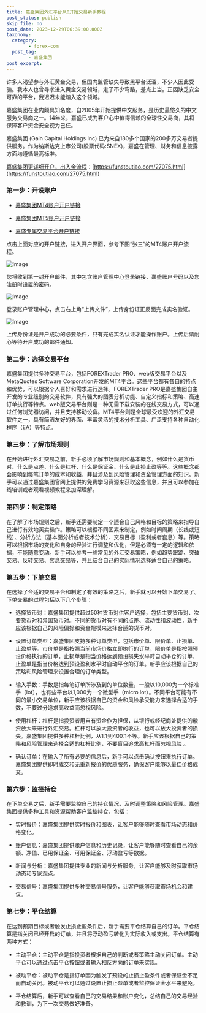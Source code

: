 ```yaml
---
title: 嘉盛集团外汇平台从0开始交易新手教程
post_status: publish
skip_file: no
post_date: 2023-12-29T06:39:00.000Z
taxonomy:
  category:
        - forex-com
  post_tag:
        - 嘉盛集团
post_excerpt: 
---
```

许多人渴望参与外汇黄金交易，但国内监管缺失导致黑平台泛滥，不少人因此受骗。我本人也曾寻求进入黄金交易领域，走了不少弯路，差点上当。正因缺乏安全可靠的平台，我迟迟未能踏入这个领域。

嘉盛集团在业内颇具知名度，自2005年开始提供中文服务，是历史最悠久的中文服务交易商之一。14年来，嘉盛已成为客户心中值得信赖的全球性交易商，其将保障客户资金安全视为己任。

嘉盛集团 (Gain Capital Holdings Inc) 已为来自180多个国家的200多万交易者提供服务。作为纳斯达克上市公司(股票代码:SNEX)，嘉盛在管理、财务和信息披露方面均遵循最高标准。

[嘉盛集团更详细开户，出入金流程](https://funstoutiao.com/27075.html)：[https://funstoutiao.com/27075.html](https://funstoutiao.com/27075.html)

### 第一步：开设账户

* [嘉盛集团MT4账户开户链接](https://s.ssgg.net/jsmt4)

* [嘉盛集团MT5账户开户链接](https://s.ssgg.net/jsmt5)

* [嘉盛专属交易平台开户链接](https://s.ssgg.net/js)

点击上面对应的开户链接，进入开户界面，参考下图“张三”的MT4账户开户流程。

![Image](https://prod-files-secure.s3.us-west-2.amazonaws.com/39ed1227-6d7d-4570-be36-9ccd4a2c4241/7a167aea-686b-400d-af59-4e18eb607a40/640.png?X-Amz-Algorithm=AWS4-HMAC-SHA256&X-Amz-Content-Sha256=UNSIGNED-PAYLOAD&X-Amz-Credential=ASIAZI2LB4664FDVV5HT%2F20250407%2Fus-west-2%2Fs3%2Faws4_request&X-Amz-Date=20250407T101309Z&X-Amz-Expires=3600&X-Amz-Security-Token=IQoJb3JpZ2luX2VjEOL%2F%2F%2F%2F%2F%2F%2F%2F%2F%2FwEaCXVzLXdlc3QtMiJGMEQCIDISYBm4Ix2c375itI1LMsp%2FN2%2F0a6SygwW%2BZEO4%2FJdzAiB5qPFhL%2Bka4Pl5dlPXMW42o%2F9jaXVtFzKT7OWgHNwLmir%2FAwhbEAAaDDYzNzQyMzE4MzgwNSIMnThNHBbpLRp7TS0DKtwDpaqMBeFRe2fteaZJboEYdha%2F76CuwBgxaEa3MPZP6ITn%2FvcWD%2BPAMtCtbRWoLjeCGp6NflOImpksZitF8Et571AfZKRAG6%2F%2BdLBjnFh%2Fyk8zty3X%2B9QQKpC85sf7CGBrvlbVVtNX9J0VNtwIqepTLQS00f0%2B4gXYKilKkxvaahP2AT2b%2Fjri%2F5Uc8SuWQkxSeS1ZBYGgz%2BrduU75uvBnZDvooi43b5PIgVx%2FodqUl8TfoarcqAAxpCElqe87d7CrHRPURX%2FN7b31lZMdVB%2BmCIuGE0thCl%2Fac2XMPzvKi7rfgdj3N4t2hWJm6Iu3YfECjIa1GB6Nuj93nVxsuC3az9%2BoXG6vTrnuHgV%2FsIwLnNpCx%2FQeVn5hqum2iJRXTMSaMT6f1%2BBfUoMrfyRKhSzkPsXdbr%2BqzIuUOcETcnmmXJ62ZLHa8Kfu%2FUw5mTz4m1%2B5QeQKnhPi383%2BVvl0ybTPb2VlfQ3ELWkrL97M4e1tIpUbXPkSaq2ON1hX29hs7VMUo7K4t1NLNlKTTThJ14EPM3IRPTen3ZZp84Xxx9tAnBHV5M8PC4mBpFP7bgEVB7wpMhx1cBnXaqt%2BnFuqsDvWNqGWfU1sqlibGmR8xmlfHYVV3BL4VvaTclBIQ%2Fww5LjOvwY6pgE2AT7gHjIPjSDdvAlvv3eMgD2wi16OUMY9IV5ij5cLtEQ7Z0qqEMmDa2J%2BAz2fDoleonQTnwDY27gvtQQ9Ldh2PCjEMJu2Qs9Oic%2BRmO2Vvx1D3YnK%2FkxkA0o2MNDmwfIZk6ravluQkQt4DoOY9NOHY0Q6SVf9Vglvh2LYM%2FFtOfCzTepxGh8TUOSHTpflYYvCif2YixZmgr2W4F4VVfhfWCrB%2FVEz&X-Amz-Signature=a2b7a5fe180d63d9d8344118f9d4643352d9f6957d4ffb677964595af8a06053&X-Amz-SignedHeaders=host&x-id=GetObject)

您将收到第一封开户邮件，其中包含账户管理中心登录链接、嘉盛账户号码以及您注册时设置的密码。

![Image](https://prod-files-secure.s3.us-west-2.amazonaws.com/39ed1227-6d7d-4570-be36-9ccd4a2c4241/eaa1c6b3-2877-4284-a0e1-530e222c27fb/image.png?X-Amz-Algorithm=AWS4-HMAC-SHA256&X-Amz-Content-Sha256=UNSIGNED-PAYLOAD&X-Amz-Credential=ASIAZI2LB4664FDVV5HT%2F20250407%2Fus-west-2%2Fs3%2Faws4_request&X-Amz-Date=20250407T101309Z&X-Amz-Expires=3600&X-Amz-Security-Token=IQoJb3JpZ2luX2VjEOL%2F%2F%2F%2F%2F%2F%2F%2F%2F%2FwEaCXVzLXdlc3QtMiJGMEQCIDISYBm4Ix2c375itI1LMsp%2FN2%2F0a6SygwW%2BZEO4%2FJdzAiB5qPFhL%2Bka4Pl5dlPXMW42o%2F9jaXVtFzKT7OWgHNwLmir%2FAwhbEAAaDDYzNzQyMzE4MzgwNSIMnThNHBbpLRp7TS0DKtwDpaqMBeFRe2fteaZJboEYdha%2F76CuwBgxaEa3MPZP6ITn%2FvcWD%2BPAMtCtbRWoLjeCGp6NflOImpksZitF8Et571AfZKRAG6%2F%2BdLBjnFh%2Fyk8zty3X%2B9QQKpC85sf7CGBrvlbVVtNX9J0VNtwIqepTLQS00f0%2B4gXYKilKkxvaahP2AT2b%2Fjri%2F5Uc8SuWQkxSeS1ZBYGgz%2BrduU75uvBnZDvooi43b5PIgVx%2FodqUl8TfoarcqAAxpCElqe87d7CrHRPURX%2FN7b31lZMdVB%2BmCIuGE0thCl%2Fac2XMPzvKi7rfgdj3N4t2hWJm6Iu3YfECjIa1GB6Nuj93nVxsuC3az9%2BoXG6vTrnuHgV%2FsIwLnNpCx%2FQeVn5hqum2iJRXTMSaMT6f1%2BBfUoMrfyRKhSzkPsXdbr%2BqzIuUOcETcnmmXJ62ZLHa8Kfu%2FUw5mTz4m1%2B5QeQKnhPi383%2BVvl0ybTPb2VlfQ3ELWkrL97M4e1tIpUbXPkSaq2ON1hX29hs7VMUo7K4t1NLNlKTTThJ14EPM3IRPTen3ZZp84Xxx9tAnBHV5M8PC4mBpFP7bgEVB7wpMhx1cBnXaqt%2BnFuqsDvWNqGWfU1sqlibGmR8xmlfHYVV3BL4VvaTclBIQ%2Fww5LjOvwY6pgE2AT7gHjIPjSDdvAlvv3eMgD2wi16OUMY9IV5ij5cLtEQ7Z0qqEMmDa2J%2BAz2fDoleonQTnwDY27gvtQQ9Ldh2PCjEMJu2Qs9Oic%2BRmO2Vvx1D3YnK%2FkxkA0o2MNDmwfIZk6ravluQkQt4DoOY9NOHY0Q6SVf9Vglvh2LYM%2FFtOfCzTepxGh8TUOSHTpflYYvCif2YixZmgr2W4F4VVfhfWCrB%2FVEz&X-Amz-Signature=65d098fbbfc04461f93a15ba89dbedeb2e7843023e339247ad5adca4a3e48505&X-Amz-SignedHeaders=host&x-id=GetObject)

登录账户管理中心，点击右上角“上传文件”，上传身份证正反面完成实名验证。

![Image](https://prod-files-secure.s3.us-west-2.amazonaws.com/39ed1227-6d7d-4570-be36-9ccd4a2c4241/54090639-09fc-46b4-a135-e0289f707147/image.png?X-Amz-Algorithm=AWS4-HMAC-SHA256&X-Amz-Content-Sha256=UNSIGNED-PAYLOAD&X-Amz-Credential=ASIAZI2LB4664FDVV5HT%2F20250407%2Fus-west-2%2Fs3%2Faws4_request&X-Amz-Date=20250407T101309Z&X-Amz-Expires=3600&X-Amz-Security-Token=IQoJb3JpZ2luX2VjEOL%2F%2F%2F%2F%2F%2F%2F%2F%2F%2FwEaCXVzLXdlc3QtMiJGMEQCIDISYBm4Ix2c375itI1LMsp%2FN2%2F0a6SygwW%2BZEO4%2FJdzAiB5qPFhL%2Bka4Pl5dlPXMW42o%2F9jaXVtFzKT7OWgHNwLmir%2FAwhbEAAaDDYzNzQyMzE4MzgwNSIMnThNHBbpLRp7TS0DKtwDpaqMBeFRe2fteaZJboEYdha%2F76CuwBgxaEa3MPZP6ITn%2FvcWD%2BPAMtCtbRWoLjeCGp6NflOImpksZitF8Et571AfZKRAG6%2F%2BdLBjnFh%2Fyk8zty3X%2B9QQKpC85sf7CGBrvlbVVtNX9J0VNtwIqepTLQS00f0%2B4gXYKilKkxvaahP2AT2b%2Fjri%2F5Uc8SuWQkxSeS1ZBYGgz%2BrduU75uvBnZDvooi43b5PIgVx%2FodqUl8TfoarcqAAxpCElqe87d7CrHRPURX%2FN7b31lZMdVB%2BmCIuGE0thCl%2Fac2XMPzvKi7rfgdj3N4t2hWJm6Iu3YfECjIa1GB6Nuj93nVxsuC3az9%2BoXG6vTrnuHgV%2FsIwLnNpCx%2FQeVn5hqum2iJRXTMSaMT6f1%2BBfUoMrfyRKhSzkPsXdbr%2BqzIuUOcETcnmmXJ62ZLHa8Kfu%2FUw5mTz4m1%2B5QeQKnhPi383%2BVvl0ybTPb2VlfQ3ELWkrL97M4e1tIpUbXPkSaq2ON1hX29hs7VMUo7K4t1NLNlKTTThJ14EPM3IRPTen3ZZp84Xxx9tAnBHV5M8PC4mBpFP7bgEVB7wpMhx1cBnXaqt%2BnFuqsDvWNqGWfU1sqlibGmR8xmlfHYVV3BL4VvaTclBIQ%2Fww5LjOvwY6pgE2AT7gHjIPjSDdvAlvv3eMgD2wi16OUMY9IV5ij5cLtEQ7Z0qqEMmDa2J%2BAz2fDoleonQTnwDY27gvtQQ9Ldh2PCjEMJu2Qs9Oic%2BRmO2Vvx1D3YnK%2FkxkA0o2MNDmwfIZk6ravluQkQt4DoOY9NOHY0Q6SVf9Vglvh2LYM%2FFtOfCzTepxGh8TUOSHTpflYYvCif2YixZmgr2W4F4VVfhfWCrB%2FVEz&X-Amz-Signature=be219e9d11db4044c744bbb3025b1f0ba38200375ddc551b5075f568b2dd2a98&X-Amz-SignedHeaders=host&x-id=GetObject)

上传身份证是开户成功的必要条件，只有完成实名认证才能操作账户。上传后请耐心等待开户成功的邮件通知。

### 第二步：选择交易平台

嘉盛集团提供多种交易平台，包括FOREXTrader PRO、web版交易平台以及MetaQuotes Software Corporation开发的MT4平台。这些平台都有各自的特点和优势，可以根据个人喜好和需求进行选择。FOREXTrader PRO是嘉盛集团自主开发的专业级别的交易软件，具有强大的图表分析功能、自定义指标和策略、高速订单执行等特点。web版交易平台则是一种无需下载安装的在线交易方式，可以通过任何浏览器访问，并且支持移动设备。MT4平台则是全球最受欢迎的外汇交易软件之一，具有简洁友好的界面、丰富灵活的技术分析工具、广泛支持各种自动化程序（EA）等特点。

### 第三步：了解市场规则

在开始进行外汇交易之前，新手必须了解市场规则和基本概念，例如什么是货币对、什么是点差、什么是杠杆、什么是保证金、什么是止损止盈等等。这些概念都会影响到每笔订单的成本和收益，并且涉及到风险管理和资金管理方面的知识。新手可以通过嘉盛集团官网上提供的免费学习资源来获取这些信息，并且可以参加在线培训或者观看视频教程来加深理解。

### 第四步：制定策略

在了解了市场规则之后，新手还需要制定一个适合自己风格和目标的策略来指导自己进行有效地买卖操作。策略可以根据不同因素来制定，例如时间周期（长线或短线）、分析方法（基本面分析或者技术分析）、交易目标（盈利或者套息）等。策略可以根据市场的变化和自身的经验进行调整和优化，但是必须有一定的逻辑和依据，不能随意变动。新手可以参考一些常见的外汇交易策略，例如趋势跟踪、突破交易、反转交易、套息交易等，并且结合自己的实际情况选择适合自己的策略。

### 第五步：下单交易

在选择了合适的交易平台和制定了有效的策略之后，新手就可以开始下单交易了。下单交易的过程包括以下几个步骤：

* 选择货币对：嘉盛集团提供超过50种货币对供客户选择，包括主要货币对、次要货币对和异国货币对。不同的货币对有不同的点差、流动性和波动性，新手应该根据自己的风险偏好和资金规模来选择合适的货币对。

* 设置订单类型：嘉盛集团支持多种订单类型，包括市价单、限价单、止损单、止盈单等。市价单是指按照当前市场价格立即执行的订单，限价单是指按照预设价格执行的订单，止损单是指当价格达到预设损失水平时自动平仓的订单，止盈单是指当价格达到预设盈利水平时自动平仓的订单。新手应该根据自己的策略和风险管理来设置合理的订单类型。

* 输入手数：手数是指每笔订单所涉及到的单位数量，一般以10,000为一个标准手（lot），也有些平台以1,000为一个微型手（micro lot）。不同平台可能有不同的最小交易单位，新手应该根据自己的资金和风险承受能力来选择合适的手数，不要过分追求高收益而忽视风险。

* 使用杠杆：杠杆是指投资者用自有资金作为担保，从银行或经纪商处提供的融资放大来进行外汇交易。杠杆可以放大投资者的收益，也可以放大投资者的损失。嘉盛集团提供多种杠杆比例，从1:1到400:1不等。新手应该根据自己的策略和风险管理来选择合适的杠杆比例，不要盲目追求高杠杆而忽视风险 。

* 确认订单：在输入了所有必要的信息后，新手可以点击确认按钮来执行订单。嘉盛集团提供即时成交和无重新报价的优质服务，确保客户能够以最佳价格成交。

### 第六步：监控持仓

在下单交易之后，新手需要监控自己的持仓情况，及时调整策略和风险管理。嘉盛集团提供多种工具和资源帮助客户监控持仓，包括：

* 实时报价：嘉盛集团提供实时报价和图表，让客户能够随时查看市场动态和价格变化。

* 账户信息：嘉盛集团提供账户信息和历史记录，让客户能够随时查看自己的余额、净值、已用保证金、可用保证金、浮动盈亏等数据。

* 新闻与分析：嘉盛集团提供专业的新闻与分析服务，让客户能够及时获取市场动态和专家观点。

* 交易信号：嘉盛集团提供多种交易信号服务，让客户能够获取市场机会和建议。

### 第七步：平仓结算

在达到预期目标或者触发止损止盈条件后，新手需要平仓结算自己的订单。平仓结算是指关闭已经开启的订单，并且将浮动盈亏转化为实际收入或支出。平仓结算有两种方式：

* 主动平仓：主动平仓是指投资者根据自己的判断或者策略主动关闭订单。主动平仓可以通过点击平仓按钮或者输入相反方向的订单来实现。

* 被动平仓：被动平仓是指订单因为触发了预设的止损止盈条件或者保证金不足而自动关闭。被动平仓可以通过设置止损止盈单或者监控保证金水平来避免。

* 平仓结算后，新手可以查看自己的交易结果和账户变化，总结自己的交易经验和教训，为下一次交易做好准备。